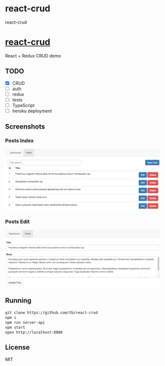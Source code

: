 # react-crud
react-crud

# [react-crud](https://github.com/shaktinet18/react-crud)
 
React + Redux CRUD demo
 
## TODO

- [x] CRUD
- [ ] auth
- [ ] redux
- [ ] tests
- [ ] TypeScript
- [ ] heroku deployment
 
## Screenshots

### Posts Index
![Index](docs/index.png?raw=true "Index")

### Posts Edit
![Edit](docs/edit.png?raw=true "Edit")
 
## Running

    git clone https://github.com/tb/react-crud
    npm i
    npm run server-api
    npm start
    open http://localhost:8080

## License

MIT
